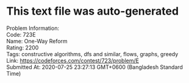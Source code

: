 # This text file was auto-generated  
  
Problem Information:  
Code: 723E  
Name: One-Way Reform  
Rating: 2200  
Tags: constructive algorithms, dfs and similar, flows, graphs, greedy  
Link: https://codeforces.com/contest/723/problem/E  
Submitted At: 2020-07-25 23:27:13 GMT+0600 (Bangladesh Standard Time)  
